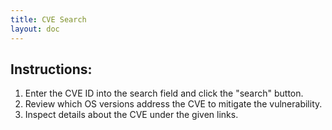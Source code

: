 ```yaml
---
title: CVE Search
layout: doc
---
```


<script setup>
import CveSearch from './components/CveSearch.vue';
</script>


## Instructions:

1. Enter the CVE ID into the search field and click the "search" button.
2. Review which OS versions address the CVE to mitigate the vulnerability.
3. Inspect details about the CVE under the given links.

<CveSearch />
